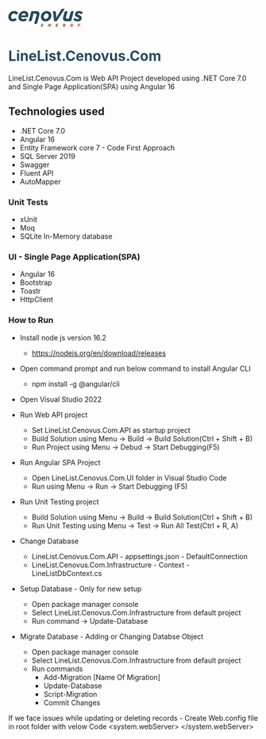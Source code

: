 ![Cenovus.com](Cenovuslogo.jpg)


<span style="color: #244c5a;">LineList.Cenovus.Com</span>
===============

LineList.Cenovus.Com is Web API Project developed using .NET Core 7.0 and Single Page Application(SPA) using Angular  16

## Technologies used
- .NET Core 7.0
- Angular 16
- Entity Framework core 7 - Code First Approach
- SQL Server 2019
- Swagger
- Fluent API
- AutoMapper

### Unit Tests 
- xUnit
- Moq
- SQLite In-Memory database

### UI - Single Page Application(SPA)
- Angular 16
- Bootstrap
- Toastr
- HttpClient

### How to Run
- Install node js version 16.2
    - https://nodejs.org/en/download/releases
- Open command prompt and run below command to install Angular CLI
  - npm install -g @angular/cli
- Open Visual Studio 2022
- Run Web API project
  - Set LineList.Cenovus.Com.API as startup project
  - Build Solution using Menu -> Build -> Build Solution(Ctrl + Shift + B)
  - Run Project using Menu -> Debud -> Start Debugging(F5)

- Run Angular SPA Project
    - Open LineList.Cenovus.Com.UI folder in Visual Studio Code
    - Run using Menu -> Run -> Start Debugging (F5)
    
- Run Unit Testing project
    - Build Solution using Menu -> Build -> Build Solution(Ctrl + Shift + B)
    - Run Unit Testing using Menu -> Test -> Run All Test(Ctrl + R, A)

- Change Database
    - LineList.Cenovus.Com.API - appsettings.json - DefaultConnection
    - LineList.Cenovus.Com.Infrastructure - Context - LineListDbContext.cs

- Setup Database - Only for new setup
    - Open package manager console
    - Select LineList.Cenovus.Com.Infrastructure from default project
    - Run command -> Update-Database

- Migrate Database - Adding or Changing Databse Object
    - Open package manager console
    - Select LineList.Cenovus.Com.Infrastructure from default project
    - Run commands
        - Add-Migration [Name Of Migration]
        - Update-Database
        - Script-Migration
        - Commit Changes

If we face issues while updating or deleting records
    - Create Web.config file in root folder with velow Code
        <configuration>
            <system.webServer>
                <modules>
                    <remove name="WebDAVModule" />
                </modules>
                <handlers>
                    <remove name="WebDAV" />
                </handlers>
            </system.webServer>
        </configuration>
